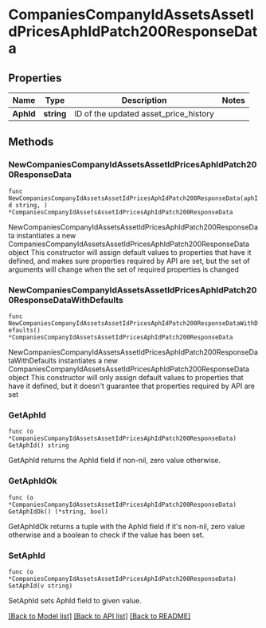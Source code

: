 # CompaniesCompanyIdAssetsAssetIdPricesAphIdPatch200ResponseData

## Properties

Name | Type | Description | Notes
------------ | ------------- | ------------- | -------------
**AphId** | **string** | ID of the updated asset_price_history | 

## Methods

### NewCompaniesCompanyIdAssetsAssetIdPricesAphIdPatch200ResponseData

`func NewCompaniesCompanyIdAssetsAssetIdPricesAphIdPatch200ResponseData(aphId string, ) *CompaniesCompanyIdAssetsAssetIdPricesAphIdPatch200ResponseData`

NewCompaniesCompanyIdAssetsAssetIdPricesAphIdPatch200ResponseData instantiates a new CompaniesCompanyIdAssetsAssetIdPricesAphIdPatch200ResponseData object
This constructor will assign default values to properties that have it defined,
and makes sure properties required by API are set, but the set of arguments
will change when the set of required properties is changed

### NewCompaniesCompanyIdAssetsAssetIdPricesAphIdPatch200ResponseDataWithDefaults

`func NewCompaniesCompanyIdAssetsAssetIdPricesAphIdPatch200ResponseDataWithDefaults() *CompaniesCompanyIdAssetsAssetIdPricesAphIdPatch200ResponseData`

NewCompaniesCompanyIdAssetsAssetIdPricesAphIdPatch200ResponseDataWithDefaults instantiates a new CompaniesCompanyIdAssetsAssetIdPricesAphIdPatch200ResponseData object
This constructor will only assign default values to properties that have it defined,
but it doesn't guarantee that properties required by API are set

### GetAphId

`func (o *CompaniesCompanyIdAssetsAssetIdPricesAphIdPatch200ResponseData) GetAphId() string`

GetAphId returns the AphId field if non-nil, zero value otherwise.

### GetAphIdOk

`func (o *CompaniesCompanyIdAssetsAssetIdPricesAphIdPatch200ResponseData) GetAphIdOk() (*string, bool)`

GetAphIdOk returns a tuple with the AphId field if it's non-nil, zero value otherwise
and a boolean to check if the value has been set.

### SetAphId

`func (o *CompaniesCompanyIdAssetsAssetIdPricesAphIdPatch200ResponseData) SetAphId(v string)`

SetAphId sets AphId field to given value.



[[Back to Model list]](../README.md#documentation-for-models) [[Back to API list]](../README.md#documentation-for-api-endpoints) [[Back to README]](../README.md)


